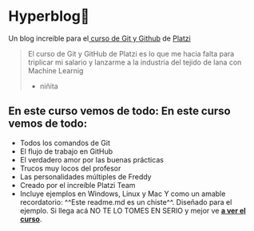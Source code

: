 # Hyperblog💚
Un blog increible para el[ curso de Git y Github](http://https://platzi.com/cursos/git-github/ " curso de Git y Github") de [Platzi](http://https://platzi.com/home "Platzi")
> El curso de Git y GitHub de Platzi es lo que me hacia falta para triplicar mi salario y lanzarme a la industria del tejido de lana con Machine Learnig
> - niñita

## En este curso vemos de todo: En este curso vemos de todo:
* Todos los comandos de Git
* El flujo de trabajo en GitHub
* El verdadero amor por las buenas prácticas
* Trucos muy locos del profesor
* Las personalidades múltiples de Freddy
* Creado por el increíble Platzi Team 
* Incluye ejemplos en Windows, Linux y Mac
Y como un amable recordatorio: ^^Este readme.md es un chiste^^. Diseñado para el ejemplo. Si llega acá NO TE LO TOMES EN SERIO y mejor ve [**a ver el curso**](http://https://platzi.com/clases/1557-git-github/19977-readmemd-es-una-excelente-practica/ "a ver el curso").
